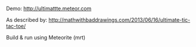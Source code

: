 Demo: http://ultimattte.meteor.com

As described by: http://mathwithbaddrawings.com/2013/06/16/ultimate-tic-tac-toe/

Build & run using Meteorite (mrt)
